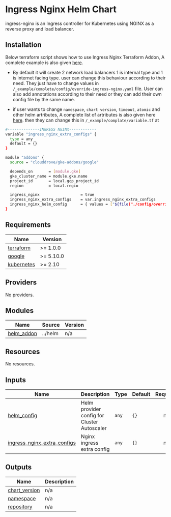 # Ingress Nginx Helm Chart

ingress-nginx is an Ingress controller for Kubernetes using NGINX as a reverse proxy and load balancer.

## Installation
Below terraform script shows how to use Ingress Nginx Terraform Addon, A complete example is also given [here](https://github.com/clouddrove/terraform-google-gke-addons/blob/master/_examples/complete/main.tf).

- By default it will create 2 network load balancers 1 is internal type and 1 is internet facing type.
user can change this behaviour according to their need. They just have to change values in `/_example/complete/config/override-ingress-nginx.yaml` file. User can also add annotations according to their need or they can add their own config file by the same name.

- if user wants to change `namespace`, `chart version`, `timeout`, `atomic`  and other helm artributes, A complete list of artributes is also given here [here](https://github.com/clouddrove/terraform-google-gke-addons/blob/master/addons/helm/main.tf#L3-L32). then they can change this in `/_example/complate/variable.tf` at
```bash
#--------------INGRESS NGINX------------
variable "ingress_nginx_extra_configs" {
  type = any
  default = {}
}
```

```bash
module "addons" {
  source = "clouddrove/gke-addons/google"

  depends_on       = [module.gke]
  gke_cluster_name = module.gke.name
  project_id       = local.gcp_project_id
  region           = local.regio

  ingress_nginx                  = true
  ingress_nginx_extra_configs    = var.ingress_nginx_extra_configs
  ingress_nginx_helm_config      = { values = ["${file("./config/override-ingress-nginx.yaml")}"] }
}
```

<!-- BEGINNING OF PRE-COMMIT-TERRAFORM DOCS HOOK -->
## Requirements

| Name | Version |
|------|---------|
| <a name="requirement_terraform"></a> [terraform](#requirement\_terraform) | >= 1.0.0 |
| <a name="requirement_google"></a> [google](#requirement\_google) | >= 5.10.0 |
| <a name="requirement_kubernetes"></a> [kubernetes](#requirement\_kubernetes) | >= 2.10 |

## Providers

No providers.

## Modules

| Name | Source | Version |
|------|--------|---------|
| <a name="module_helm_addon"></a> [helm\_addon](#module\_helm\_addon) | ../helm | n/a |

## Resources

No resources.

## Inputs

| Name | Description | Type | Default | Required |
|------|-------------|------|---------|:--------:|
| <a name="input_helm_config"></a> [helm\_config](#input\_helm\_config) | Helm provider config for Cluster Autoscaler | `any` | `{}` | no |
| <a name="input_ingress_nginx_extra_configs"></a> [ingress\_nginx\_extra\_configs](#input\_ingress\_nginx\_extra\_configs) | Nginx ingress extra config | `any` | `{}` | no |

## Outputs

| Name | Description |
|------|-------------|
| <a name="output_chart_version"></a> [chart\_version](#output\_chart\_version) | n/a |
| <a name="output_namespace"></a> [namespace](#output\_namespace) | n/a |
| <a name="output_repository"></a> [repository](#output\_repository) | n/a |
<!-- END OF PRE-COMMIT-TERRAFORM DOCS HOOK -->
